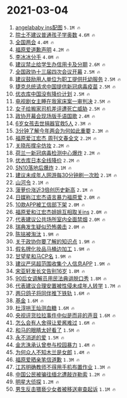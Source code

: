 # 2021-03-04

1. [angelababy ins配图](https://s.weibo.com/weibo?q=angelababy%20ins%E9%85%8D%E5%9B%BE&Refer=top) `5.1M 🔥`
1. [院士不建议普通孩子学奥数](https://s.weibo.com/weibo?q=%23%E9%99%A2%E5%A3%AB%E4%B8%8D%E5%BB%BA%E8%AE%AE%E6%99%AE%E9%80%9A%E5%AD%A9%E5%AD%90%E5%AD%A6%E5%A5%A5%E6%95%B0%23&Refer=top) `4.6M 🔥`
1. [全国两会](https://s.weibo.com/weibo?q=%23%E5%85%A8%E5%9B%BD%E4%B8%A4%E4%BC%9A%23&Refer=top) `4.4M 🔥`
1. [福原爱道歉声明](https://s.weibo.com/weibo?q=%E7%A6%8F%E5%8E%9F%E7%88%B1%E9%81%93%E6%AD%89%E5%A3%B0%E6%98%8E&Refer=top) `4.2M 🔥`
1. [李冰冰分手](https://s.weibo.com/weibo?q=%E6%9D%8E%E5%86%B0%E5%86%B0%E5%88%86%E6%89%8B&Refer=top) `4.0M 🔥`
1. [建议禁止给学生办信用卡及分期](https://s.weibo.com/weibo?q=%23%E5%BB%BA%E8%AE%AE%E7%A6%81%E6%AD%A2%E7%BB%99%E5%AD%A6%E7%94%9F%E5%8A%9E%E4%BF%A1%E7%94%A8%E5%8D%A1%E5%8F%8A%E5%88%86%E6%9C%9F%23&Refer=top) `2.6M 🔥`
1. [全国政协十三届四次会议开幕](https://s.weibo.com/weibo?q=%23%E5%85%A8%E5%9B%BD%E6%94%BF%E5%8D%8F%E5%8D%81%E4%B8%89%E5%B1%8A%E5%9B%9B%E6%AC%A1%E4%BC%9A%E8%AE%AE%E5%BC%80%E5%B9%95%23&Refer=top) `2.5M 🔥`
1. [建议鼓励用人单位为职工提供托幼服务](https://s.weibo.com/weibo?q=%E5%BB%BA%E8%AE%AE%E9%BC%93%E5%8A%B1%E7%94%A8%E4%BA%BA%E5%8D%95%E4%BD%8D%E4%B8%BA%E8%81%8C%E5%B7%A5%E6%8F%90%E4%BE%9B%E6%89%98%E5%B9%BC%E6%9C%8D%E5%8A%A1&Refer=top) `2.5M 🔥`
1. [捷克总统请求中国提供新冠病毒疫苗](https://s.weibo.com/weibo?q=%23%E6%8D%B7%E5%85%8B%E6%80%BB%E7%BB%9F%E8%AF%B7%E6%B1%82%E4%B8%AD%E5%9B%BD%E6%8F%90%E4%BE%9B%E6%96%B0%E5%86%A0%E7%97%85%E6%AF%92%E7%96%AB%E8%8B%97%23&Refer=top) `2.5M 🔥`
1. [优衣库中国没有降价计划](https://s.weibo.com/weibo?q=%23%E4%BC%98%E8%A1%A3%E5%BA%93%E4%B8%AD%E5%9B%BD%E6%B2%A1%E6%9C%89%E9%99%8D%E4%BB%B7%E8%AE%A1%E5%88%92%23&Refer=top) `2.5M 🔥`
1. [电视剧女主睡在我家床案一审判决](https://s.weibo.com/weibo?q=%23%E7%94%B5%E8%A7%86%E5%89%A7%E5%A5%B3%E4%B8%BB%E7%9D%A1%E5%9C%A8%E6%88%91%E5%AE%B6%E5%BA%8A%E6%A1%88%E4%B8%80%E5%AE%A1%E5%88%A4%E5%86%B3%23&Refer=top) `2.5M 🔥`
1. [女子给搬家司机差评遭死亡威胁](https://s.weibo.com/weibo?q=%E5%A5%B3%E5%AD%90%E7%BB%99%E6%90%AC%E5%AE%B6%E5%8F%B8%E6%9C%BA%E5%B7%AE%E8%AF%84%E9%81%AD%E6%AD%BB%E4%BA%A1%E5%A8%81%E8%83%81&Refer=top) `2.5M 🔥`
1. [政协开幕会现场版手语国歌](https://s.weibo.com/weibo?q=%23%E6%94%BF%E5%8D%8F%E5%BC%80%E5%B9%95%E4%BC%9A%E7%8E%B0%E5%9C%BA%E7%89%88%E6%89%8B%E8%AF%AD%E5%9B%BD%E6%AD%8C%23&Refer=top) `2.4M 🔥`
1. [6岁女孩去世捐器官救5人](https://s.weibo.com/weibo?q=%236%E5%B2%81%E5%A5%B3%E5%AD%A9%E5%8E%BB%E4%B8%96%E6%8D%90%E5%99%A8%E5%AE%98%E6%95%915%E4%BA%BA%23&Refer=top) `2.3M 🔥`
1. [3分钟了解今年两会为何如此重要](https://s.weibo.com/weibo?q=%233%E5%88%86%E9%92%9F%E4%BA%86%E8%A7%A3%E4%BB%8A%E5%B9%B4%E4%B8%A4%E4%BC%9A%E4%B8%BA%E4%BD%95%E5%A6%82%E6%AD%A4%E9%87%8D%E8%A6%81%23&Refer=top) `2.3M 🔥`
1. [福原爱江宏杰 周刊文春全文](https://s.weibo.com/weibo?q=%E7%A6%8F%E5%8E%9F%E7%88%B1%E6%B1%9F%E5%AE%8F%E6%9D%B0%20%E5%91%A8%E5%88%8A%E6%96%87%E6%98%A5%E5%85%A8%E6%96%87&Refer=top) `2.2M 🔥`
1. [关晓彤撑伞仿妆](https://s.weibo.com/weibo?q=%E5%85%B3%E6%99%93%E5%BD%A4%E6%92%91%E4%BC%9E%E4%BB%BF%E5%A6%86&Refer=top) `2.2M 🔥`
1. [荷兰一新冠病毒检测中心爆炸](https://s.weibo.com/weibo?q=%E8%8D%B7%E5%85%B0%E4%B8%80%E6%96%B0%E5%86%A0%E7%97%85%E6%AF%92%E6%A3%80%E6%B5%8B%E4%B8%AD%E5%BF%83%E7%88%86%E7%82%B8&Refer=top) `2.2M 🔥`
1. [优衣库日本全线降价](https://s.weibo.com/weibo?q=%E4%BC%98%E8%A1%A3%E5%BA%93%E6%97%A5%E6%9C%AC%E5%85%A8%E7%BA%BF%E9%99%8D%E4%BB%B7&Refer=top) `2.2M 🔥`
1. [SN10落地后爆炸](https://s.weibo.com/weibo?q=SN10%E8%90%BD%E5%9C%B0%E5%90%8E%E7%88%86%E7%82%B8&Refer=top) `2.1M 🔥`
1. [建议未成年人网游每30分钟刷一次脸](https://s.weibo.com/weibo?q=%23%E5%BB%BA%E8%AE%AE%E6%9C%AA%E6%88%90%E5%B9%B4%E4%BA%BA%E7%BD%91%E6%B8%B8%E6%AF%8F30%E5%88%86%E9%92%9F%E5%88%B7%E4%B8%80%E6%AC%A1%E8%84%B8%23&Refer=top) `2.1M 🔥`
1. [山河令](https://s.weibo.com/weibo?q=%E5%B1%B1%E6%B2%B3%E4%BB%A4&Refer=top) `2.1M 🔥`
1. [菠萝价涨近3倍创历史新高](https://s.weibo.com/weibo?q=%23%E8%8F%A0%E8%90%9D%E4%BB%B7%E6%B6%A8%E8%BF%913%E5%80%8D%E5%88%9B%E5%8E%86%E5%8F%B2%E6%96%B0%E9%AB%98%23&Refer=top) `2.1M 🔥`
1. [日媒称江宏杰语言暴力福原爱](https://s.weibo.com/weibo?q=%E6%97%A5%E5%AA%92%E7%A7%B0%E6%B1%9F%E5%AE%8F%E6%9D%B0%E8%AF%AD%E8%A8%80%E6%9A%B4%E5%8A%9B%E7%A6%8F%E5%8E%9F%E7%88%B1&Refer=top) `2.0M 🔥`
1. [10款APP被工信部下架](https://s.weibo.com/weibo?q=%2310%E6%AC%BEAPP%E8%A2%AB%E5%B7%A5%E4%BF%A1%E9%83%A8%E4%B8%8B%E6%9E%B6%23&Refer=top) `2.0M 🔥`
1. [福原爱和江宏杰姐姐互相取关ins](https://s.weibo.com/weibo?q=%E7%A6%8F%E5%8E%9F%E7%88%B1%E5%92%8C%E6%B1%9F%E5%AE%8F%E6%9D%B0%E5%A7%90%E5%A7%90%E4%BA%92%E7%9B%B8%E5%8F%96%E5%85%B3ins&Refer=top) `2.0M 🔥`
1. [代表建议公共场所室内全面禁烟](https://s.weibo.com/weibo?q=%23%E4%BB%A3%E8%A1%A8%E5%BB%BA%E8%AE%AE%E5%85%AC%E5%85%B1%E5%9C%BA%E6%89%80%E5%AE%A4%E5%86%85%E5%85%A8%E9%9D%A2%E7%A6%81%E7%83%9F%23&Refer=top) `2.0M 🔥`
1. [瑞典发生疑似恐怖袭击](https://s.weibo.com/weibo?q=%E7%91%9E%E5%85%B8%E5%8F%91%E7%94%9F%E7%96%91%E4%BC%BC%E6%81%90%E6%80%96%E8%A2%AD%E5%87%BB&Refer=top) `2.0M 🔥`
1. [陈铭被淘汰](https://s.weibo.com/weibo?q=%E9%99%88%E9%93%AD%E8%A2%AB%E6%B7%98%E6%B1%B0&Refer=top) `1.9M 🔥`
1. [关于政协你要了解的知识点](https://s.weibo.com/weibo?q=%23%E5%85%B3%E4%BA%8E%E6%94%BF%E5%8D%8F%E4%BD%A0%E8%A6%81%E4%BA%86%E8%A7%A3%E7%9A%84%E7%9F%A5%E8%AF%86%E7%82%B9%23&Refer=top) `1.9M 🔥`
1. [假名牌化妆品马桶边加工](https://s.weibo.com/weibo?q=%E5%81%87%E5%90%8D%E7%89%8C%E5%8C%96%E5%A6%86%E5%93%81%E9%A9%AC%E6%A1%B6%E8%BE%B9%E5%8A%A0%E5%B7%A5&Refer=top) `1.9M 🔥`
1. [甘望星和马CP名](https://s.weibo.com/weibo?q=%23%E7%94%98%E6%9C%9B%E6%98%9F%E5%92%8C%E9%A9%ACCP%E5%90%8D%23&Refer=top) `1.9M 🔥`
1. [建议严惩超范围收集个人信息APP](https://s.weibo.com/weibo?q=%E5%BB%BA%E8%AE%AE%E4%B8%A5%E6%83%A9%E8%B6%85%E8%8C%83%E5%9B%B4%E6%94%B6%E9%9B%86%E4%B8%AA%E4%BA%BA%E4%BF%A1%E6%81%AFAPP&Refer=top) `1.9M 🔥`
1. [宋亚轩发长文告别16岁](https://s.weibo.com/weibo?q=%23%E5%AE%8B%E4%BA%9A%E8%BD%A9%E5%8F%91%E9%95%BF%E6%96%87%E5%91%8A%E5%88%AB16%E5%B2%81%23&Refer=top) `1.8M 🔥`
1. [90后女调解员用民法典讲脱口秀](https://s.weibo.com/weibo?q=%2390%E5%90%8E%E5%A5%B3%E8%B0%83%E8%A7%A3%E5%91%98%E7%94%A8%E6%B0%91%E6%B3%95%E5%85%B8%E8%AE%B2%E8%84%B1%E5%8F%A3%E7%A7%80%23&Refer=top) `1.8M 🔥`
1. [代表建议合理安置被性侵未成年人转学](https://s.weibo.com/weibo?q=%23%E4%BB%A3%E8%A1%A8%E5%BB%BA%E8%AE%AE%E5%90%88%E7%90%86%E5%AE%89%E7%BD%AE%E8%A2%AB%E6%80%A7%E4%BE%B5%E6%9C%AA%E6%88%90%E5%B9%B4%E4%BA%BA%E8%BD%AC%E5%AD%A6%23&Refer=top) `1.7M 🔥`
1. [两只鸽子将同伴推下铁轨](https://s.weibo.com/weibo?q=%E4%B8%A4%E5%8F%AA%E9%B8%BD%E5%AD%90%E5%B0%86%E5%90%8C%E4%BC%B4%E6%8E%A8%E4%B8%8B%E9%93%81%E8%BD%A8&Refer=top) `1.6M 🔥`
1. [基金](https://s.weibo.com/weibo?q=%E5%9F%BA%E9%87%91&Refer=top) `1.6M 🔥`
1. [杜淳哄王灿测血糖](https://s.weibo.com/weibo?q=%23%E6%9D%9C%E6%B7%B3%E5%93%84%E7%8E%8B%E7%81%BF%E6%B5%8B%E8%A1%80%E7%B3%96%23&Refer=top) `1.6M 🔥`
1. [央视评货拉拉事件中似是而非的声音](https://s.weibo.com/weibo?q=%23%E5%A4%AE%E8%A7%86%E8%AF%84%E8%B4%A7%E6%8B%89%E6%8B%89%E4%BA%8B%E4%BB%B6%E4%B8%AD%E4%BC%BC%E6%98%AF%E8%80%8C%E9%9D%9E%E7%9A%84%E5%A3%B0%E9%9F%B3%23&Refer=top) `1.6M 🔥`
1. [怎么会有人舍得让爱酱难过](https://s.weibo.com/weibo?q=%23%E6%80%8E%E4%B9%88%E4%BC%9A%E6%9C%89%E4%BA%BA%E8%88%8D%E5%BE%97%E8%AE%A9%E7%88%B1%E9%85%B1%E9%9A%BE%E8%BF%87%23&Refer=top) `1.6M 🔥`
1. [和马的眼睛太好看了](https://s.weibo.com/weibo?q=%23%E5%92%8C%E9%A9%AC%E7%9A%84%E7%9C%BC%E7%9D%9B%E5%A4%AA%E5%A5%BD%E7%9C%8B%E4%BA%86%23&Refer=top) `1.5M 🔥`
1. [永不消逝的爱](https://s.weibo.com/weibo?q=%23%E6%B0%B8%E4%B8%8D%E6%B6%88%E9%80%9D%E7%9A%84%E7%88%B1%23&Refer=top) `1.5M 🔥`
1. [金志洙承认曾参与校园暴力](https://s.weibo.com/weibo?q=%23%E9%87%91%E5%BF%97%E6%B4%99%E6%89%BF%E8%AE%A4%E6%9B%BE%E5%8F%82%E4%B8%8E%E6%A0%A1%E5%9B%AD%E6%9A%B4%E5%8A%9B%23&Refer=top) `1.4M 🔥`
1. [为何众人不知木兰是女郎](https://s.weibo.com/weibo?q=%23%E4%B8%BA%E4%BD%95%E4%BC%97%E4%BA%BA%E4%B8%8D%E7%9F%A5%E6%9C%A8%E5%85%B0%E6%98%AF%E5%A5%B3%E9%83%8E%23&Refer=top) `1.4M 🔥`
1. [福原爱晒亲笔信道歉](https://s.weibo.com/weibo?q=%E7%A6%8F%E5%8E%9F%E7%88%B1%E6%99%92%E4%BA%B2%E7%AC%94%E4%BF%A1%E9%81%93%E6%AD%89&Refer=top) `1.3M 🔥`
1. [江苏明确教师不得用手机布置作业](https://s.weibo.com/weibo?q=%23%E6%B1%9F%E8%8B%8F%E6%98%8E%E7%A1%AE%E6%95%99%E5%B8%88%E4%B8%8D%E5%BE%97%E7%94%A8%E6%89%8B%E6%9C%BA%E5%B8%83%E7%BD%AE%E4%BD%9C%E4%B8%9A%23&Refer=top) `1.3M 🔥`
1. [中国公民被骗往缅北遭敲诈勒索](https://s.weibo.com/weibo?q=%23%E4%B8%AD%E5%9B%BD%E5%85%AC%E6%B0%91%E8%A2%AB%E9%AA%97%E5%BE%80%E7%BC%85%E5%8C%97%E9%81%AD%E6%95%B2%E8%AF%88%E5%8B%92%E7%B4%A2%23&Refer=top) `1.2M 🔥`
1. [明星大侦探](https://s.weibo.com/weibo?q=%E6%98%8E%E6%98%9F%E5%A4%A7%E4%BE%A6%E6%8E%A2&Refer=top) `1.2M 🔥`
1. [男生反击猥亵少女者被移送审查起诉](https://s.weibo.com/weibo?q=%23%E7%94%B7%E7%94%9F%E5%8F%8D%E5%87%BB%E7%8C%A5%E4%BA%B5%E5%B0%91%E5%A5%B3%E8%80%85%E8%A2%AB%E7%A7%BB%E9%80%81%E5%AE%A1%E6%9F%A5%E8%B5%B7%E8%AF%89%23&Refer=top) `1.1M 🔥`

